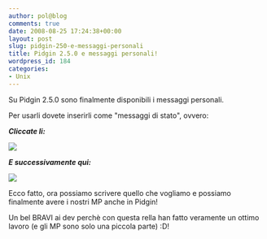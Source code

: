 ```yaml
---
author: pol@blog
comments: true
date: 2008-08-25 17:24:38+00:00
layout: post
slug: pidgin-250-e-messaggi-personali
title: Pidgin 2.5.0 e messaggi personali!
wordpress_id: 184
categories:
- Unix
---
```


Su Pidgin 2.5.0 sono finalmente disponibili i messaggi personali.

Per usarli dovete inserirli come "messaggi di stato", ovvero:

_**Cliccate li:**_

[![](http://www.allfreeportal.com/imghost/thumbs/174521Schermata.png)](http://www.allfreeportal.com/imghost/viewer.php?id=174521Schermata.png)

_**E successivamente qui:**_

[![](http://www.allfreeportal.com/imghost/thumbs/182130Schermata-1.png)](http://www.allfreeportal.com/imghost/viewer.php?id=182130Schermata-1.png)

Ecco fatto, ora possiamo scrivere quello che vogliamo e possiamo finalmente avere i nostri MP anche in Pidgin!

Un bel BRAVI ai dev perchè con questa rella han fatto veramente un ottimo lavoro (e gli MP sono solo una piccola parte) :D!
